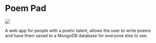 # <h1>Poem Pad</h1>

<img src="https://user-images.githubusercontent.com/25343696/112956082-c3961d80-9148-11eb-829c-1c4bf069bb78.png">

A web app for people with a poetic talent, allows the user to write poems and have them saved to a MongoDB database for everyone else to see.
